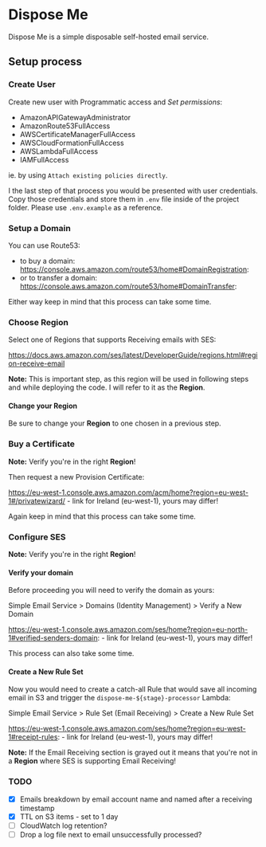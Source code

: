 # Dispose Me

Dispose Me is a simple disposable self-hosted email service.

## Setup process

### Create User

Create new user with Programmatic access and _Set permissions_:

- AmazonAPIGatewayAdministrator
- AmazonRoute53FullAccess
- AWSCertificateManagerFullAccess
- AWSCloudFormationFullAccess
- AWSLambdaFullAccess
- IAMFullAccess

ie. by using `Attach existing policies directly`.

I the last step of that process you would be presented with user credentials. Copy those credentials and store them in `.env` file inside of the project folder. Please use `.env.example` as a reference.


### Setup a Domain
   
You can use Route53:

- to buy a domain: https://console.aws.amazon.com/route53/home#DomainRegistration:
- or to transfer a domain: https://console.aws.amazon.com/route53/home#DomainTransfer:

Either way keep in mind that this process can take some time.


### Choose Region

Select one of Regions that supports Receiving emails with SES:

https://docs.aws.amazon.com/ses/latest/DeveloperGuide/regions.html#region-receive-email

**Note:** This is important step, as this region will be used in following steps and while deploying the code. I will refer to it as the **Region**.


#### Change your Region

Be sure to change your **Region** to one chosen in a previous step.


### Buy a Certificate

**Note:** Verify you're in the right **Region**!

Then request a new Provision Certificate:

https://eu-west-1.console.aws.amazon.com/acm/home?region=eu-west-1#/privatewizard/ - link for Ireland (eu-west-1), yours may differ!

Again keep in mind that this process can take some time.


### Configure SES

**Note:** Verify you're in the right **Region**!

#### Verify your domain

Before proceeding you will need to verify the domain as yours:

Simple Email Service > Domains (Identity Management) > Verify a New Domain

https://eu-west-1.console.aws.amazon.com/ses/home?region=eu-north-1#verified-senders-domain: - link for Ireland (eu-west-1), yours may differ!

This process can also take some time.

#### Create a New Rule Set

Now you would need to create a catch-all Rule that would save all incoming email in S3 and trigger the `dispose-me-${stage}-processor` Lambda:

Simple Email Service > Rule Set (Email Receiving) > Create a New Rule Set

https://eu-west-1.console.aws.amazon.com/ses/home?region=eu-west-1#receipt-rules: - link for Ireland (eu-west-1), yours may differ!

**Note:** If the Email Receiving section is grayed out it means that you're not in a **Region** where SES is supporting Email Receiving!


### TODO
* [x] Emails breakdown by email account name and named after a receiving timestamp
* [x] TTL on S3 items - set to 1 day
* [ ] CloudWatch log retention?
* [ ] Drop a log file next to email unsuccessfully processed?